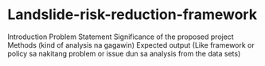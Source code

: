 # Landslide-risk-reduction-framework

 Introduction
Problem Statement
Significance of the proposed project
Methods (kind of analysis na gagawin)
Expected output (Like framework or policy sa nakitang problem or issue dun sa analysis from the data sets)
